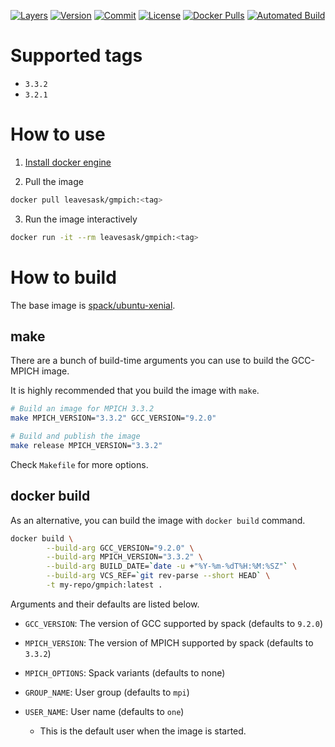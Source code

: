 [![Layers](https://images.microbadger.com/badges/image/leavesask/gmpich.svg)](https://microbadger.com/images/leavesask/gmpich)
[![Version](https://images.microbadger.com/badges/version/leavesask/gmpich.svg)](https://hub.docker.com/repository/docker/leavesask/gmpich)
[![Commit](https://images.microbadger.com/badges/commit/leavesask/gmpich.svg)](https://github.com/K-Wone/docker-mpich)
[![License](https://images.microbadger.com/badges/license/leavesask/gmpich.svg)](https://github.com/K-Wone/docker-mpich)
[![Docker Pulls](https://img.shields.io/docker/pulls/leavesask/gmpich?color=informational)](https://hub.docker.com/repository/docker/leavesask/gmpich)
[![Automated Build](https://img.shields.io/docker/automated/leavesask/gmpich)](https://hub.docker.com/repository/docker/leavesask/gmpich)

# Supported tags

- `3.3.2`
- `3.2.1`

# How to use

1. [Install docker engine](https://docs.docker.com/install/)

2. Pull the image
  ```bash
  docker pull leavesask/gmpich:<tag>
  ```

3. Run the image interactively
  ```bash
  docker run -it --rm leavesask/gmpich:<tag>
  ```

# How to build

The base image is [spack/ubuntu-xenial](https://hub.docker.com/r/spack/ubuntu-xenial).

## make

There are a bunch of build-time arguments you can use to build the GCC-MPICH image.

It is highly recommended that you build the image with `make`.

```bash
# Build an image for MPICH 3.3.2
make MPICH_VERSION="3.3.2" GCC_VERSION="9.2.0"

# Build and publish the image
make release MPICH_VERSION="3.3.2"
```

Check `Makefile` for more options.

## docker build

As an alternative, you can build the image with `docker build` command.

```bash
docker build \
        --build-arg GCC_VERSION="9.2.0" \
        --build-arg MPICH_VERSION="3.3.2" \
        --build-arg BUILD_DATE=`date -u +"%Y-%m-%dT%H:%M:%SZ"` \
        --build-arg VCS_REF=`git rev-parse --short HEAD` \
        -t my-repo/gmpich:latest .
```

Arguments and their defaults are listed below.

- `GCC_VERSION`: The version of GCC supported by spack (defaults to `9.2.0`)

- `MPICH_VERSION`: The version of MPICH supported by spack (defaults to `3.3.2`)

- `MPICH_OPTIONS`: Spack variants (defaults to none)

- `GROUP_NAME`: User group (defaults to `mpi`)
- `USER_NAME`: User name (defaults to `one`)
  - This is the default user when the image is started.
